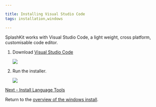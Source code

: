 ```yaml
---

title: Installing Visual Studio Code
tags: installation,windows

---
```


SplashKit works with Visual Studio Code, a light weight, cross platform, customisable code editor.

1. Download [Visual Studio Code](https://code.visualstudio.com)

    ![](images/install-gifs/Windows/10.gif)

1. Run the installer.

    ![](images/install-gifs/Windows/11.gif)

[Next - Install Language Tools](/articles/installation/windows/step-4.html)

Return to the [overview of the windows install](/articles/installation/windows).
